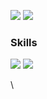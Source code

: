 <p>
  <a href="http:// #/" target="_blank"><img src="https://img.shields.io/badge/#09B3AF?style=flat-square&logo=GitHub%20Sponsors&logoColor=white"/></a>
  <a href="farceOfjuvenile@gmail.com" target="_blank"><img src="https://img.shields.io/badge/farceOfjuvenile@gmail.com-EA4335?style=flat-square&logo=Gmail&logoColor=white"/></a>


###  Skills
  
 <p>
    <img src="https://img.shields.io/badge/Java-007396?style=flat-square&logo=Java&logoColor=white"/>
    <img src="https://img.shields.io/badge/Spring-3DDC84?style=flat-square&logo=Spring&logoColor=white"/>
 </P>\
